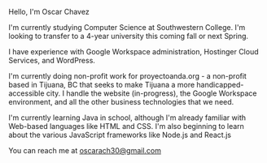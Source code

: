 Hello, I'm Oscar Chavez

I'm currently studying Computer Science at Southwestern College. I'm looking to transfer to a 4-year university this coming fall or next Spring.

I have experience with Google Workspace administration, Hostinger Cloud Services, and WordPress.

I'm currently doing non-profit work for proyectoanda.org - a non-profit based in Tijuana, BC that seeks to make Tijuana a more handicapped-accessible city. 
I handle the website (in-progress), the Google Workspace environment, and all the other business technologies that we need.

I'm currently learning Java in school, although I'm already familiar with Web-based languages like HTML and CSS. I'm also beginning to learn about the various JavaScript frameworks like Node.js and React.js

You can reach me at oscarach30@gmail.com

